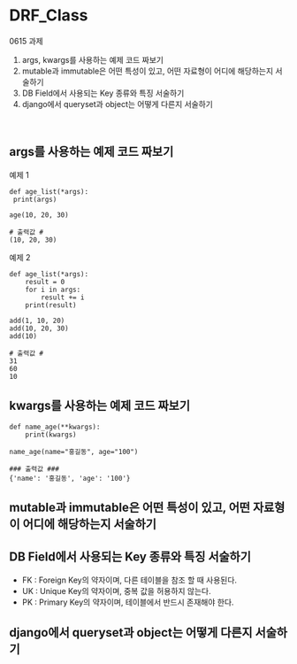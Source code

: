# DRF_Class

0615 과제
 1. args, kwargs를 사용하는 예제 코드 짜보기
 3. mutable과 immutable은 어떤 특성이 있고, 어떤 자료형이 어디에 해당하는지 서술하기
 4. DB Field에서 사용되는 Key 종류와 특징 서술하기
 5. django에서 queryset과 object는 어떻게 다른지 서술하기
<br/>

## args를 사용하는 예제 코드 짜보기

예제 1
```python3
def age_list(*args):
 print(args)
 
age(10, 20, 30)

# 출력값 #
(10, 20, 30)
```

예제 2
```python3
def age_list(*args):
    result = 0
    for i in args:
        result += i
    print(result)
    
add(1, 10, 20)
add(10, 20, 30)
add(10)

# 출력값 #
31
60
10
```

## kwargs를 사용하는 예제 코드 짜보기
```python3
def name_age(**kwargs):
	print(kwargs)
    
name_age(name="홍길동", age="100")

### 출력값 ###
{'name': '홍길동', 'age': '100'}
```


## mutable과 immutable은 어떤 특성이 있고, 어떤 자료형이 어디에 해당하는지 서술하기
## DB Field에서 사용되는 Key 종류와 특징 서술하기
- FK : Foreign Key의 약자이며, 다른 테이블을 참조 할 때 사용된다.
- UK : Unique Key의 약자이며, 중복 값을 허용하지 않는다.
- PK : Primary Key의 약자이며, 테이블에서 반드시 존재해야 한다.

## django에서 queryset과 object는 어떻게 다른지 서술하기
